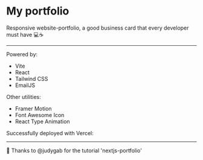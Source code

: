 # My portfolio
Responsive website-portfolio, a good business card that every developer must have 💻☕

---
Powered by:
- Vite
- React
- Tailwind CSS
- EmailJS

Other utilities:
- Framer Motion
- Font Awesome Icon
- React Type Animation

Successfully deployed with Vercel:


---
🙌 Thanks to @judygab for the tutorial 'nextjs-portfolio'
